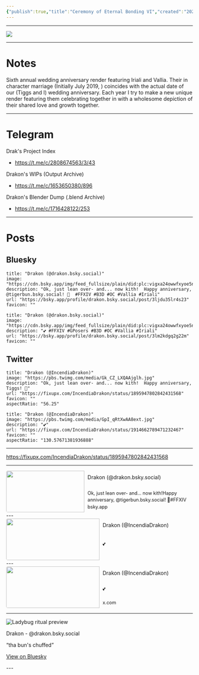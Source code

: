 ```yaml
---
{"publish":true,"title":"Ceremony of Eternal Bonding VI","created":"2025-03-01","modified":"2025-07-29T19:02:37.596-04:00","published":"2025-03-01","tags":["blender","render"],"cssclasses":"","socialImage":"https://shiitake.us-east.host.bsky.network/xrpc/com.atproto.sync.getBlob?did=did%3Aplc%3Avigxa24owwfxyoe5nnweh7i4&cid=bafkreidyxzlortntwyeawnu6qmmxssv3h2bw7lgybrff6mzvrjhte5m22e","date":"2025-03-01","project":"2025 FFXIV Wedding Anniversary","universe":"Final Fantasy XIV","characters":["Vallia","Iriali"],"is_nsfw":false,"image":"https://shiitake.us-east.host.bsky.network/xrpc/com.atproto.sync.getBlob?did=did%3Aplc%3Avigxa24owwfxyoe5nnweh7i4&cid=bafkreidyxzlortntwyeawnu6qmmxssv3h2bw7lgybrff6mzvrjhte5m22e","slug":"ffxiv-anniversary-2025"}
---
```


---
![](https://shiitake.us-east.host.bsky.network/xrpc/com.atproto.sync.getBlob?did=did%3Aplc%3Avigxa24owwfxyoe5nnweh7i4&cid=bafkreidyxzlortntwyeawnu6qmmxssv3h2bw7lgybrff6mzvrjhte5m22e)

---

# Notes

Sixth annual wedding anniversary render featuring Iriali and Vallia. Their in character marriage (Initially July 2019, ) coincides with the actual date of our (Tiggs and I) wedding anniversary. Each year I try to make a new unique render featuring them celebrating together in with a wholesome depiction of their shared love and growth together.

---

# Telegram

Drak's Project Index
* https://t.me/c/2808674563/3/43

Drakon's WIPs (Output Archive)
* https://t.me/c/1653650380/896

Drakon's Blender Dump (.blend Archive)
* https://t.me/c/1716428122/253

---

# Posts

## Bluesky

```embed
title: "Drakon (@drakon.bsky.social)"
image: "https://cdn.bsky.app/img/feed_fullsize/plain/did:plc:vigxa24owwfxyoe5nnweh7i4/bafkreigw5beby32q7ieinnskjwvyaulezt5smc63l5g4tji2uiky5l7aqi@jpeg"
description: "Ok, just lean over- and... now kith!  Happy anniversary, @tigerbun.bsky.social! 💝  #FFXIV #B3D #OC #Vallia #Iriali"
url: "https://bsky.app/profile/drakon.bsky.social/post/3ljdu35lr4s23"
favicon: ""
```

```embed
title: "Drakon (@drakon.bsky.social)"
image: "https://cdn.bsky.app/img/feed_fullsize/plain/did:plc:vigxa24owwfxyoe5nnweh7i4/bafkreid2xwqwfkbmyfcr3nso65mu7jmku26jkmcpnurhq2hox5zuo7r6oq@jpeg"
description: "💕 #FFXIV #GPosers #B3D #OC #Vallia #Iriali"
url: "https://bsky.app/profile/drakon.bsky.social/post/3lm2kdgq2g22m"
favicon: ""
```

## Twitter

```embed
title: "Drakon (@IncendiaDrakon)"
image: "https://pbs.twimg.com/media/Gk_CZ_LXQAAjglh.jpg"
description: "Ok, just lean over- and... now kith!  Happy anniversary, Tiggs! 💝"
url: "https://fixupx.com/IncendiaDrakon/status/1895947802842431568"
favicon: ""
aspectRatio: "56.25"
```

```embed
title: "Drakon (@IncendiaDrakon)"
image: "https://pbs.twimg.com/media/GpI_qRtXwAA8ext.jpg"
description: "💕"
url: "https://fixupx.com/IncendiaDrakon/status/1914662789471232467"
favicon: ""
aspectRatio: "130.57671381936888"
```

---

https://fixupx.com/IncendiaDrakon/status/1895947802842431568

---
<div data-auto-card-link-depth="-1" class="auto-card-link-container"><a href="https://bsky.app/profile/drakon.bsky.social/post/3ljdu35lr4s23" class="auto-card-link-card" target="_blank" rel="noopener nofollow"><div class="auto-card-link-main"><div class="auto-card-link-title">Drakon (@drakon.bsky.social)</div><div class="auto-card-link-description">Ok, just lean over- and... now kith!Happy anniversary, @tigerbun.bsky.social! 💝#FFXIV #B3D #OC #Vallia #Iriali</div><div class="auto-card-link-host"><span>bsky.app</span></div></div><img draggable="false" src="https://cdn.bsky.app/img/feed_thumbnail/plain/did:plc:vigxa24owwfxyoe5nnweh7i4/bafkreigw5beby32q7ieinnskjwvyaulezt5smc63l5g4tji2uiky5l7aqi@jpeg" class="auto-card-link-thumbnail" /></a></div>
---
<div data-auto-card-link-depth="-1" class="auto-card-link-container"><a href="https://fixupx.com/IncendiaDrakon/status/1914662789471232467" class="auto-card-link-card" target="_blank" rel="noopener nofollow"><div class="auto-card-link-main"><div class="auto-card-link-title">Drakon (@IncendiaDrakon)</div><div class="auto-card-link-description">💕</div><div class="auto-card-link-host"></div></div><img draggable="false" src="https://pbs.twimg.com/media/GpI_qRtXwAA8ext.jpg" class="auto-card-link-thumbnail" /></a></div>
---
<div data-auto-card-link-depth="-1" class="auto-card-link-container"><a href="https://fixupx.com/IncendiaDrakon/status/1914662789471232467" class="auto-card-link-card" target="_blank" rel="noopener nofollow"><div class="auto-card-link-main"><div class="auto-card-link-title">Drakon (@IncendiaDrakon)</div><div class="auto-card-link-description">💕</div><div class="auto-card-link-host"><span>x.com</span></div></div><img draggable="false" src="https://pbs.twimg.com/media/GpI_qRtXwAA8ext.jpg" class="auto-card-link-thumbnail" /></a></div>

---
<div class="social-card horizontal">
  <img src="https://cdn.bsky.app/img/feed_fullsize/plain/did:plc:vigxa24owwfxyoe5nnweh7i4/bafkreifnvqsnq2rltlvglvk6svfnmi57nv65kreajpvjhgxo7fmmomh63a@jpeg" alt="Ladybug ritual preview" class="card-image">
  <div class="card-body">
    <p class="card-author">Drakon - @drakon.bsky.social</p>
    <p class="card-text">“tha bun's chuffed”</p>
    <p class="card-footer">
      <a href="https://bsky.app/profile/drakon.bsky.social/post/3lapao7eob22f" target="_blank">View on Bluesky</a>
    </p>
  </div>
</div>
---


<style>.auto-card-link-container{container-type:inline-size;position:relative;overflow:hidden;user-select:none;--auto-card-link-button-width:calc(var(--icon-size, 18px) + var(--size-2-3, 6px));--auto-card-link-indent-size:2.5em}&[data-auto-card-link-depth="1"]{margin-left:calc(var(--auto-card-link-indent-size) * 1)}&[data-auto-card-link-depth="2"]{margin-left:calc(var(--auto-card-link-indent-size) * 2)}&[data-auto-card-link-depth="3"]{margin-left:calc(var(--auto-card-link-indent-size) * 3)}&[data-auto-card-link-depth="4"]{margin-left:calc(var(--auto-card-link-indent-size) * 4)}&[data-auto-card-link-depth="5"]{margin-left:calc(var(--auto-card-link-indent-size) * 5)}&[data-auto-card-link-depth="6"]{margin-left:calc(var(--auto-card-link-indent-size) * 6)}&[data-auto-card-link-depth="7"]{margin-left:calc(var(--auto-card-link-indent-size) * 7)}.auto-card-link-title{white-space:normal!important;--lh:1.5em;line-height:var(--lh);height:calc(var(--lh) * 3);overflow:hidden;text-overflow:ellipsis}.auto-card-link-card{display:flex;flex-direction:row-reverse;height:8em;transition:20ms ease-in;cursor:pointer;text-decoration:none;color:var(--link-external-color,var(--highlight));background:var(--background-primary-alt,var(--darkgray));border:solid var(--border-width) var(--divider-color,var(--lightgray));border-radius:var(--radius-s,4px)}.auto-card-link-main{display:flex;flex-grow:1;flex-direction:column;justify-content:space-between;gap:.18em;padding:.5em .6em;overflow:hidden;text-align:left}.auto-card-link-description{overflow:hidden;--lh:1.4em;line-height:var(--lh);height:calc(var(--lh) * 3);color:var(--text-muted,var(--darkgray));font-size:var(--font-smallest, .9em)}.auto-card-link-host{font-size:var(--font-smallest, .9em);display:flex;flex-direction:row;align-items:center;text-overflow:ellipsis;white-space:nowrap}&:hover{color:var(--link-external-color-hover,var(--tertiary))}.auto-card-link-thumbnail{margin:0;width:unset!important;border-radius:var(--radius-s,4px) 0 0 var(--radius-s,4px)!important;height:100%;object-fit:cover;max-width:50%!important;pointer-events:none}.auto-card-link-container svg.external-icon{display: none}</style>

